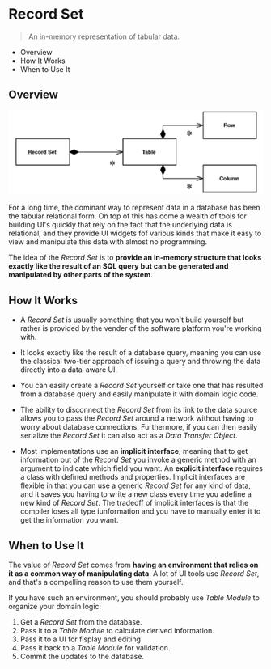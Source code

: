 # Record Set

> An in-memory representation of tabular data.

* Overview
* How It Works
* When to Use It

## Overview

![](2021-07-28-01-08-36.png)

For a long time, the dominant way to represent data in a database has been the tabular relational form. On top of this has come a wealth of tools for building UI's quickly that rely on the fact that the underlying data is relational, and they provide UI widgets fof various kinds that make it easy to view and manipulate this data with almost no programming.

The idea of the *Record Set* is to **provide an in-memory structure that looks exactly like the result of an SQL query but can be generated and manipulated by other parts of the system**.

## How It Works

* A *Record Set* is usually something that you won't build yourself but rather is provided by the vender of the software platform you're working with.

* It looks exactly like the result of a database query, meaning you can use the classical two-tier approach of issuing a query and throwing the data directly into a data-aware UI.

* You can easily create a *Record Set* yourself or take one that has resulted from a database query and easily manipulate it with domain logic code.

* The ability to disconnect the *Record Set* from its link to the data source allows you to pass the *Record Set* around a network without having to worry about database connections. Furthermore, if you can then easily serialize the *Record Set* it can also act as a *Data Transfer Object*.

* Most implementations use an **implicit interface**, meaning that to get information out of the *Record Set* you invoke a generic method with an argument to indicate which field you want. An **explicit interface** requires a class with defined methods and properties. Implicit interfaces are flexible in that you can use a generic *Record Set* for any kind of data, and it saves you having to write a new class every time you adefine a new kind of *Record Set*. The tradeoff of implicit interfaces is that the compiler loses all type iunformation and you have to manually enter it to get the information you want.

## When to Use It

The value of *Record Set* comes from **having an environment that relies on it as a common way of manipulating data**. A lot of UI tools use *Record Set*, and that's a compelling reason to use them yourself.

If you have such an environment, you should probably use *Table Module* to organize your domain logic:

1. Get a *Record Set* from the database.
2. Pass it to a *Table Module* to calculate derived information.
3. Pass it to a UI for fisplay and editing
4. Pass it back to a *Table Module* for validation.
5. Commit the updates to the database.
